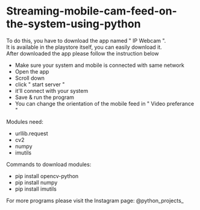# Streaming-mobile-cam-feed-on-the-system-using-python

To do this, you have to download the app named " IP Webcam ".  
It is available in the playstore itself, you can easily download it.  
After downloaded the app please follow the instruction below
   - Make sure your system and mobile is connected with same network
   - Open the app
   - Scroll down
   - click " start server "
   - it'll connect with your system 
   - Save & run the program 
   - You can change the orientation of the mobile feed in " Video preferance "
   
Modules need:
  - urllib.request
  - cv2
  - numpy
  - imutils
  
Commands to download modules:
  - pip install opencv-python
  - pip install numpy
  - pip install imutils
  

For more programs please visit the Instagram page: @python_projects_
